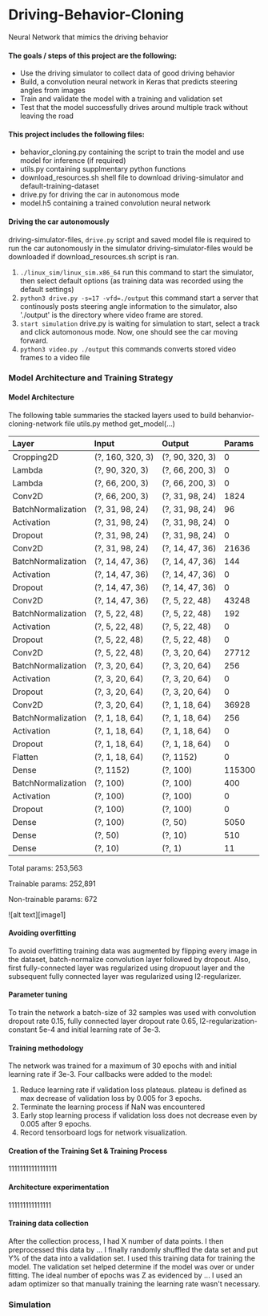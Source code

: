 # Driving-Behavior-Cloning
Neural Network that mimics the driving behavior

#### The goals / steps of this project are the following:
* Use the driving simulator to collect data of good driving behavior
* Build, a convolution neural network in Keras that predicts steering angles from images
* Train and validate the model with a training and validation set
* Test that the model successfully drives around multiple track without leaving the road

#### This project includes the following files:
* behavior_cloning.py containing the script to train the model and use model for inference (if required)
* utils.py containing supplmentary python functions
* download_resources.sh shell file to download driving-simulator and default-training-dataset
* drive.py for driving the car in autonomous mode
* model.h5 containing a trained convolution neural network

#### Driving the car autonomously 
driving-simulator-files, `drive.py` script and saved model file is required to run the car autonomously in the simulator 
driving-simulator-files would be downloaded if download_resources.sh script is ran.
1. `./linux_sim/linux_sim.x86_64`
 run this command to start the simulator, then select default options (as training data was recorded using the default settings)
2. `python3 drive.py -s=17 -vfd=./output`
  this command start a server that continously posts steering angle information to the simulator, also './output' is the directory where video frame are stored.
3. `start simulation`
  drive.py is waiting for simulation to start, select a track and click automonous mode. Now, one should see the car moving forward.
4. `python3 video.py ./output` this commands converts stored video frames to a video file

### Model Architecture and Training Strategy

#### Model Architecture
The following table summaries the stacked layers used to build behanvior-cloning-network
file utils.py method get_model(...)

| Layer              | Input  | Output | Params |
|:------             |:-------|:-------|:-------|
| Cropping2D         | (?, 160, 320, 3) | (?, 90, 320, 3) | 0 |
| Lambda             | (?, 90, 320, 3)  | (?, 66, 200, 3) | 0 |
| Lambda             | (?, 66, 200, 3)  | (?, 66, 200, 3) | 0 |
| Conv2D             | (?, 66, 200, 3)  | (?, 31, 98, 24) | 1824 |
| BatchNormalization | (?, 31, 98, 24)  | (?, 31, 98, 24) | 96 |
| Activation         | (?, 31, 98, 24)  | (?, 31, 98, 24) | 0 |
| Dropout            | (?, 31, 98, 24)  | (?, 31, 98, 24) | 0 |
| Conv2D             | (?, 31, 98, 24)  | (?, 14, 47, 36) | 21636 |
| BatchNormalization | (?, 14, 47, 36)  | (?, 14, 47, 36) | 144 |
| Activation         | (?, 14, 47, 36)  | (?, 14, 47, 36) | 0 |
| Dropout            | (?, 14, 47, 36)  | (?, 14, 47, 36) | 0 |
| Conv2D             | (?, 14, 47, 36)  | (?, 5, 22, 48)  | 43248 |
| BatchNormalization | (?, 5, 22, 48)   | (?, 5, 22, 48)  | 192 |
| Activation         | (?, 5, 22, 48)   | (?, 5, 22, 48)  | 0 |
| Dropout            | (?, 5, 22, 48)   | (?, 5, 22, 48)  | 0 |
| Conv2D             | (?, 5, 22, 48)   | (?, 3, 20, 64)  | 27712 |
| BatchNormalization | (?, 3, 20, 64)   | (?, 3, 20, 64)  | 256 |
| Activation         | (?, 3, 20, 64)   | (?, 3, 20, 64)  | 0 |
| Dropout            | (?, 3, 20, 64)   | (?, 3, 20, 64)  | 0 |
| Conv2D             | (?, 3, 20, 64)   | (?, 1, 18, 64)  | 36928 |
| BatchNormalization | (?, 1, 18, 64)   | (?, 1, 18, 64)  | 256 |
| Activation         | (?, 1, 18, 64)   | (?, 1, 18, 64)  | 0 |
| Dropout            | (?, 1, 18, 64)   | (?, 1, 18, 64)  | 0 |
| Flatten            | (?, 1, 18, 64)   | (?, 1152)       | 0 |
| Dense              | (?, 1152)        | (?, 100)        | 115300 |
| BatchNormalization | (?, 100)         | (?, 100)        | 400 |
| Activation         | (?, 100)         | (?, 100)        | 0 |
| Dropout            | (?, 100)         | (?, 100)        | 0 |
| Dense              | (?, 100)         | (?, 50)         | 5050 |
| Dense              | (?, 50)          | (?, 10)         | 510 |
| Dense              | (?, 10)          | (?, 1)          | 11 |

Total params: 253,563

Trainable params: 252,891

Non-trainable params: 672


![alt text][image1]

#### Avoiding overfitting
To avoid overfitting training data was augmented by flipping every image in the dataset, batch-normalize convolution layer followed by dropout. Also, first fully-connected layer was regularized using dropuout layer and the subsequent fully connected layer was regularized using l2-regularizer.   

#### Parameter tuning
To train the network a batch-size of 32 samples was used with convolution dropout rate 0.15, fully connected layer dropout rate 0.65, l2-regularization-constant 5e-4 and initial learning rate of 3e-3.

#### Training methodology
The network was trained for a maximum of 30 epochs with and initial learning rate if 3e-3. Four callbacks were added to the model:
1. Reduce learning rate if validation loss plateaus. plateau is defined as max decrease of validation loss by 0.005 for 3 epochs.
2. Terminate the learning process if NaN was encountered
3. Early stop learning process if validation loss does not decrease even by 0.005 after 9 epochs.
4. Record tensorboard logs for network visualization.

#### Creation of the Training Set & Training Process
11111111111111111

#### Architecture experimentation
111111111111111

#### Training data collection
After the collection process, I had X number of data points. I then preprocessed this data by ...
I finally randomly shuffled the data set and put Y% of the data into a validation set. 
I used this training data for training the model. The validation set helped determine if the model was over or under fitting. The ideal number of epochs was Z as evidenced by ... I used an adam optimizer so that manually training the learning rate wasn't necessary.


### Simulation

